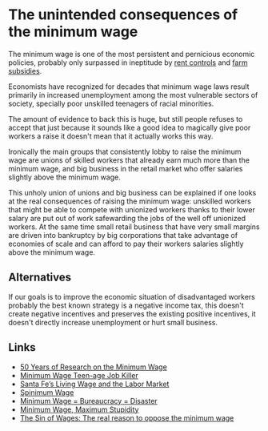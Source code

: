 The unintended consequences of the minimum wage
===============================================

The minimum wage is one of the most persistent and pernicious economic policies, probably only surpassed in ineptitude by [rent controls](rent_controls) and [farm subsidies](subsidies).

Economists have recognized for decades that minimum wage laws result primarily in increased unemployment among the most vulnerable sectors of society, specially poor unskilled teenagers of racial minorities.

The amount of evidence to back this is huge, but still people refuses to accept that just because it sounds like a good idea to magically give poor workers a raise it doesn't mean that it actually works this way.

Ironically the main groups that consistently lobby to raise the minimum wage are unions of skilled workers that already earn much more than the minimum wage, and big business in the retail market who offer salaries slightly above the minimum wage.

This unholy union of unions and big business can be explained if one looks at the real consequences of raising the minimum wage: unskilled workers that might be able to compete with unionized workers thanks to their lower salary are put out of work safewarding the jobs of the well off unionized workers. At the same time small retail business that have very small margins are driven into bankruptcy by big corporations that take advantage of economies of scale and can afford to pay their workers salaries slightly above the minimum wage.


Alternatives
------------

If our goals is to improve the economic situation of disadvantaged workers probably the best known strategy is a negative income tax, this doesn't create negative incentives and preserves the existing positive incentives, it doesn't directly increase unemployment or hurt small business.


Links
-----
* [50 Years of Research on the Minimum Wage](http://www.house.gov/jec/cost-gov/regs/minimum/50years.htm)
* [Minimum Wage Teen-age Job Killer](http://www.ncpa.org/ba/ba292.html)
* [Santa Fe’s Living Wage and the Labor Market](http://www.epionline.org/study_detail.cfm?sid=90)
* [Spinimum Wage](http://www.tcsdaily.com/article.aspx?id=101606B)
* [Minimum Wage = Bureaucracy = Disaster](http://unbeknownst.net/?p=71)
* [Minimum Wage, Maximum Stupidity](http://www.larryelder.com/economics/minimumwage.htm)
* [The Sin of Wages: The real reason to oppose the minimum wage](http://www.slate.com/id/2103486/)
